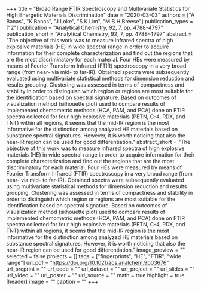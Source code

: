 +++
title = "Broad Range FTIR Spectroscopy and Multivariate Statistics for High Energetic Materials Discrimination"
date = "2020-03-03"
authors = ["A Banas", "K Banas", "J Loke", "S K Lim", "M B H Breese"]
publication_types = ["2"]
publication = "Analytical Chemistry, 92, 7, pp. 4788-4797"
publication_short = "Analytical Chemistry, 92, 7, pp. 4788-4797"
abstract = "The objective of this work was to measure infrared spectra of high explosive materials (HE) in wide spectral range in order to acquire information for their complete characterization and find out the regions that are the most discriminatory for each material. Four HEs were measured by means of Fourier Transform Infrared (FTIR) spectroscopy in a very broad range (from near- via mid- to far-IR). Obtained spectra were subsequently evaluated using multivariate statistical methods for dimension reduction and results grouping. Clustering was assessed in terms of compactness and stability in order to distinguish which region or regions are most suitable for the identification based on spectral signature. Based on outcomes of visualization method (silhouette plot) used to compare results of implemented chemometric methods (HCA, PAM, and PCA) done on FTIR spectra collected for four high explosive materials (PETN, C-4, RDX, and TNT) within all regions, it seems that the mid-IR region is the most informative for the distinction among analyzed HE materials based on substance spectral signatures. However, it is worth noticing that also the near-IR region can be used for good differentiation."
abstract_short = "The objective of this work was to measure infrared spectra of high explosive materials (HE) in wide spectral range in order to acquire information for their complete characterization and find out the regions that are the most discriminatory for each material. Four HEs were measured by means of Fourier Transform Infrared (FTIR) spectroscopy in a very broad range (from near- via mid- to far-IR). Obtained spectra were subsequently evaluated using multivariate statistical methods for dimension reduction and results grouping. Clustering was assessed in terms of compactness and stability in order to distinguish which region or regions are most suitable for the identification based on spectral signature. Based on outcomes of visualization method (silhouette plot) used to compare results of implemented chemometric methods (HCA, PAM, and PCA) done on FTIR spectra collected for four high explosive materials (PETN, C-4, RDX, and TNT) within all regions, it seems that the mid-IR region is the most informative for the distinction among analyzed HE materials based on substance spectral signatures. However, it is worth noticing that also the near-IR region can be used for good differentiation."
image_preview = ""
selected = false
projects = []
tags = ["fingerprints", "HE", "FTIR", "wide range"]
url_pdf = "https://doi.org/10.1021/acs.analchem.9b03676"
url_preprint = ""
url_code = ""
url_dataset = ""
url_project = ""
url_slides = ""
url_video = ""
url_poster = ""
url_source = ""
math = true
highlight = true
[header]
image = ""
caption = ""
+++



